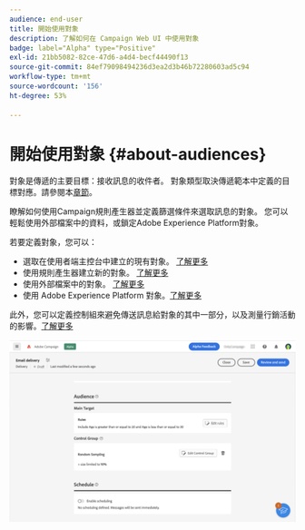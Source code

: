 ```yaml
---
audience: end-user
title: 開始使用對象
description: 了解如何在 Campaign Web UI 中使用對象
badge: label="Alpha" type="Positive"
exl-id: 21bb5082-82ce-47d6-a4d4-becf44490f13
source-git-commit: 84ef79098494236d3ea2d3b46b72280603ad5c94
workflow-type: tm+mt
source-wordcount: '156'
ht-degree: 53%

---
```



# 開始使用對象 {#about-audiences}

<!--
Audience only created for the delivery, not available later-->


<!--
Three ways:
* existing audience

Campaign or AEP Audiences

* create new on the fly

query like AEP segment builder (same component with campaign data)

* import from file

show use case with a new audience creation (or import from file?)

control groups like acc: exract, random, based on attribute
-->


對象是傳遞的主要目標：接收訊息的收件者。 對象類型取決傳遞範本中定義的目標對應。請參閱本[章節](../msg/delivery-template.md)。

瞭解如何使用Campaign規則產生器並定義篩選條件來選取訊息的對象。 您可以輕鬆使用外部檔案中的資料，或鎖定Adobe Experience Platform對象。


若要定義對象，您可以：

* 選取在使用者端主控台中建立的現有對象。 [了解更多](add-audience.md)
* 使用規則產生器建立新的對象。 [了解更多](segment-builder.md)
* 使用外部檔案中的對象。 [了解更多](file-audience.md)
* 使用 Adobe Experience Platform 對象。[了解更多](aep-audience.md)

此外，您可以定義控制組來避免傳送訊息給對象的其中一部分，以及測量行銷活動的影響。[了解更多](control-group.md)

![](assets/about-audience.png)

